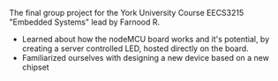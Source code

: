 The final group project for the York University Course EECS3215 "Embedded Systems" lead by Farnood R.
* Learned about how the nodeMCU board works and it's potential, by creating a server controlled LED, hosted directly on the board.
* Familiarized ourselves with designing a new device based on a new chipset
